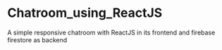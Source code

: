 # Chatroom_using_ReactJS
A simple responsive chatroom with ReactJS in its frontend and firebase firestore as backend
